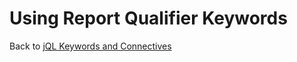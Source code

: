 # Using Report Qualifier Keywords  

<PageHeader />

Back to [jQL Keywords and Connectives](./../README.md)  

<PageFooter />
